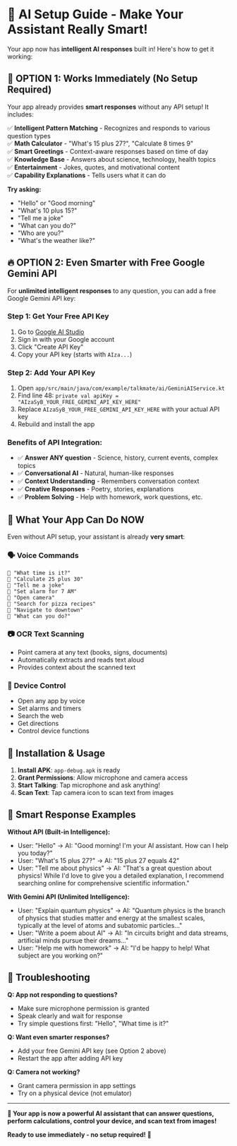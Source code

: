 # 🤖 AI Setup Guide - Make Your Assistant Really Smart!

Your app now has **intelligent AI responses** built in! Here's how to get it working:

## 🚀 **OPTION 1: Works Immediately (No Setup Required)**

Your app already provides **smart responses** without any API setup! It includes:

✅ **Intelligent Pattern Matching** - Recognizes and responds to various question types  
✅ **Math Calculator** - "What's 15 plus 27?", "Calculate 8 times 9"  
✅ **Smart Greetings** - Context-aware responses based on time of day  
✅ **Knowledge Base** - Answers about science, technology, health topics  
✅ **Entertainment** - Jokes, quotes, and motivational content  
✅ **Capability Explanations** - Tells users what it can do

**Try asking:**

- "Hello" or "Good morning"
- "What's 10 plus 15?"
- "Tell me a joke"
- "What can you do?"
- "Who are you?"
- "What's the weather like?"

## 🔥 **OPTION 2: Even Smarter with Free Google Gemini API**

For **unlimited intelligent responses** to any question, you can add a free Google Gemini API key:

### Step 1: Get Your Free API Key

1. Go to [Google AI Studio](https://aistudio.google.com/app/apikey)
2. Sign in with your Google account
3. Click "Create API Key"
4. Copy your API key (starts with `AIza...`)

### Step 2: Add Your API Key

1. Open `app/src/main/java/com/example/talkmate/ai/GeminiAIService.kt`
2. Find line 48: `private val apiKey = "AIzaSyB_YOUR_FREE_GEMINI_API_KEY_HERE"`
3. Replace `AIzaSyB_YOUR_FREE_GEMINI_API_KEY_HERE` with your actual API key
4. Rebuild and install the app

### Benefits of API Integration:

- ✅ **Answer ANY question** - Science, history, current events, complex topics
- ✅ **Conversational AI** - Natural, human-like responses
- ✅ **Context Understanding** - Remembers conversation context
- ✅ **Creative Responses** - Poetry, stories, explanations
- ✅ **Problem Solving** - Help with homework, work questions, etc.

## 🎯 **What Your App Can Do NOW**

Even without API setup, your assistant is already **very smart**:

### 🗣️ **Voice Commands**

```
🎤 "What time is it?"
🎤 "Calculate 25 plus 30"  
🎤 "Tell me a joke"
🎤 "Set alarm for 7 AM"
🎤 "Open camera"
🎤 "Search for pizza recipes"
🎤 "Navigate to downtown"
🎤 "What can you do?"
```

### 📷 **OCR Text Scanning**

- Point camera at any text (books, signs, documents)
- Automatically extracts and reads text aloud
- Provides context about the scanned text

### 📱 **Device Control**

- Open any app by voice
- Set alarms and timers
- Search the web
- Get directions
- Control device functions

## 🚀 **Installation & Usage**

1. **Install APK**: `app-debug.apk` is ready
2. **Grant Permissions**: Allow microphone and camera access
3. **Start Talking**: Tap microphone and ask anything!
4. **Scan Text**: Tap camera icon to scan text from images

## 🤖 **Smart Response Examples**

**Without API (Built-in Intelligence):**

- User: "Hello" → AI: "Good morning! I'm your AI assistant. How can I help you today?"
- User: "What's 15 plus 27?" → AI: "15 plus 27 equals 42"
- User: "Tell me about physics" → AI: "That's a great question about physics! While I'd love to give
  you a detailed explanation, I recommend searching online for comprehensive scientific
  information."

**With Gemini API (Unlimited Intelligence):**

- User: "Explain quantum physics" → AI: "Quantum physics is the branch of physics that studies
  matter and energy at the smallest scales, typically at the level of atoms and subatomic
  particles..."
- User: "Write a poem about AI" → AI: "In circuits bright and data streams, artificial minds pursue
  their dreams..."
- User: "Help me with homework" → AI: "I'd be happy to help! What subject are you working on?"

## 🔧 **Troubleshooting**

**Q: App not responding to questions?**

- Make sure microphone permission is granted
- Speak clearly and wait for response
- Try simple questions first: "Hello", "What time is it?"

**Q: Want even smarter responses?**

- Add your free Gemini API key (see Option 2 above)
- Restart the app after adding API key

**Q: Camera not working?**

- Grant camera permission in app settings
- Try on a physical device (not emulator)

---

**🎉 Your app is now a powerful AI assistant that can answer questions, perform calculations, control
your device, and scan text from images!**

**Ready to use immediately - no setup required! 🚀**